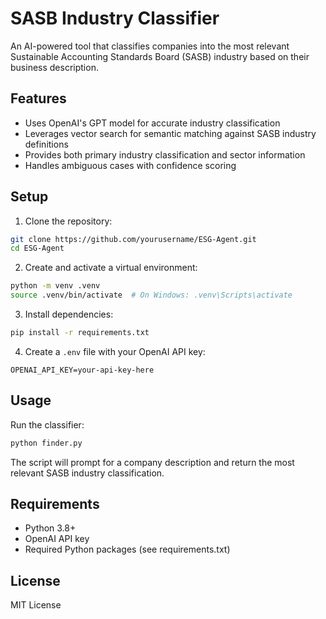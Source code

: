 # SASB Industry Classifier

An AI-powered tool that classifies companies into the most relevant Sustainable Accounting Standards Board (SASB) industry based on their business description.

## Features

- Uses OpenAI's GPT model for accurate industry classification
- Leverages vector search for semantic matching against SASB industry definitions
- Provides both primary industry classification and sector information
- Handles ambiguous cases with confidence scoring

## Setup

1. Clone the repository:
```bash
git clone https://github.com/yourusername/ESG-Agent.git
cd ESG-Agent
```

2. Create and activate a virtual environment:
```bash
python -m venv .venv
source .venv/bin/activate  # On Windows: .venv\Scripts\activate
```

3. Install dependencies:
```bash
pip install -r requirements.txt
```

4. Create a `.env` file with your OpenAI API key:
```
OPENAI_API_KEY=your-api-key-here
```

## Usage

Run the classifier:
```bash
python finder.py
```

The script will prompt for a company description and return the most relevant SASB industry classification.

## Requirements

- Python 3.8+
- OpenAI API key
- Required Python packages (see requirements.txt)

## License

MIT License 